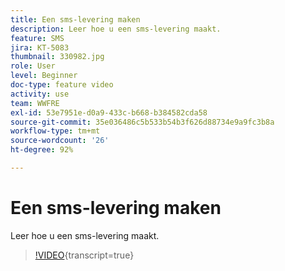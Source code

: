 ```yaml
---
title: Een sms-levering maken
description: Leer hoe u een sms-levering maakt.
feature: SMS
jira: KT-5083
thumbnail: 330982.jpg
role: User
level: Beginner
doc-type: feature video
activity: use
team: WWFRE
exl-id: 53e7951e-d0a9-433c-b668-b384582cda58
source-git-commit: 35e036486c5b533b54b3f626d88734e9a9fc3b8a
workflow-type: tm+mt
source-wordcount: '26'
ht-degree: 92%

---
```


# Een sms-levering maken

Leer hoe u een sms-levering maakt.

>[!VIDEO](https://video.tv.adobe.com/v/330982?learn=on){transcript=true}
